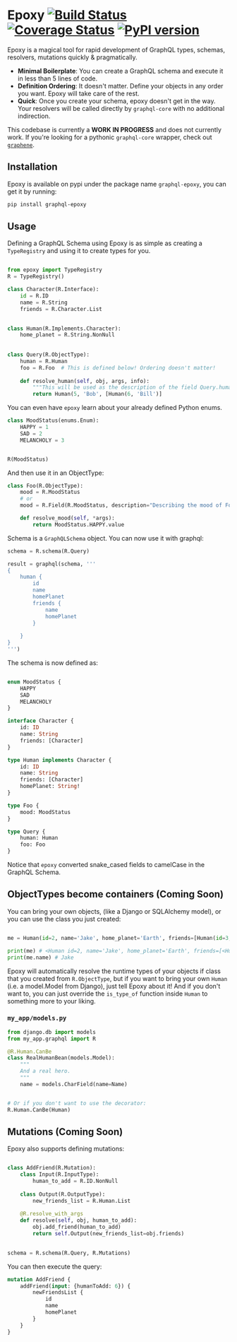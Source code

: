 # Epoxy [![Build Status](https://travis-ci.org/jhgg/graphql-epoxy.svg?branch=master)](https://travis-ci.org/jhgg/graphql-epoxy) [![Coverage Status](https://coveralls.io/repos/jhgg/graphql-epoxy/badge.svg?branch=master&service=github)](https://coveralls.io/github/jhgg/graphql-epoxy?branch=master) [![PyPI version](https://badge.fury.io/py/graphql-epoxy.svg)](https://badge.fury.io/py/graphql-epoxy)

Epoxy is a magical tool for rapid development of GraphQL types, schemas, resolvers, mutations quickly & pragmatically.

* **Minimal Boilerplate**: You can create a GraphQL schema and execute it in less than 5 lines of code.
* **Definition Ordering**: It doesn't matter. Define your objects in any order you want. Epoxy will take care of the rest.
* **Quick**: Once you create your schema, epoxy doesn't get in the way. Your resolvers will be called directly by 
`graphql-core` with no additional indirection.

This codebase is currently a **WORK IN PROGRESS** and does not currently work. If you're looking for a pythonic 
`graphql-core` wrapper, check out [`graphene`](https://github.com/graphql-python/graphene).

## Installation

Epoxy is available on pypi under the package name `graphql-epoxy`, you can get it by running:

```sh
pip install graphql-epoxy
```

## Usage

Defining a GraphQL Schema using Epoxy is as simple as creating a `TypeRegistry` and using it to create types for you.

```python

from epoxy import TypeRegistry
R = TypeRegistry()

class Character(R.Interface):
    id = R.ID
    name = R.String
    friends = R.Character.List
    

class Human(R.Implements.Character):
    home_planet = R.String.NonNull
    
    
class Query(R.ObjectType):
    human = R.Human
    foo = R.Foo  # This is defined below! Ordering doesn't matter! 
    
    def resolve_human(self, obj, args, info):
        """This will be used as the description of the field Query.human."""
        return Human(5, 'Bob', [Human(6, 'Bill')]

```

You can even have `epoxy` learn about your already defined Python enums. 

```python
class MoodStatus(enums.Enum):
    HAPPY = 1
    SAD = 2
    MELANCHOLY = 3


R(MoodStatus)

```

And then use it in an ObjectType:

```python
class Foo(R.ObjectType):
    mood = R.MoodStatus
    # or 
    mood = R.Field(R.MoodStatus, description="Describing the mood of Foo, is sometimes pretty hard.")

    def resolve_mood(self, *args):
        return MoodStatus.HAPPY.value

```

Schema is a `GraphQLSchema` object. You can now use it with graphql:

```python
schema = R.schema(R.Query)

result = graphql(schema, '''
{
    human {
        id
        name
        homePlanet
        friends {
            name
            homePlanet
        }
        
    }
}
''')

```

The schema is now defined as: 

```graphql

enum MoodStatus {
    HAPPY
    SAD
    MELANCHOLY
}

interface Character {
    id: ID
    name: String
    friends: [Character]
}

type Human implements Character {
    id: ID
    name: String
    friends: [Character]
    homePlanet: String!
}

type Foo {
    mood: MoodStatus
}

type Query {
    human: Human
    foo: Foo
}
```

Notice that `epoxy` converted snake_cased fields to camelCase in the GraphQL Schema.

## ObjectTypes become containers (Coming Soon)

You can bring your own objects, (like a Django or SQLAlchemy model), or you can use the class you just created:

```python

me = Human(id=2, name='Jake', home_planet='Earth', friends=[Human(id=3, name='Syrus', home_planet='Earth')])

print(me) # <Human id=2, name='Jake', home_planet='Earth', friends=[<Human id=3, name='Syrus', home_planet='Earth', friends=[]>]]>
print(me.name) # Jake
```

Epoxy will automatically resolve the runtime types of your objects if class that you created from `R.ObjectType`, but 
if you want to bring your own `Human` (i.e. a model.Model from Django), just tell Epoxy about it! And if you don't want
to, you can just override the `is_type_of` function inside `Human` to something more to your liking.

### `my_app/models.py`
```python
from django.db import models
from my_app.graphql import R

@R.Human.CanBe
class RealHumanBean(models.Model):
    """
    And a real hero.
    """
    name = models.CharField(name=Name)


# Or if you don't want to use the decorator:
R.Human.CanBe(Human)
```

## Mutations (Coming Soon)

Epoxy also supports defining mutations:


```python

class AddFriend(R.Mutation):
    class Input(R.InputType):
        human_to_add = R.ID.NonNull
        
    class Output(R.OutputType):
        new_friends_list = R.Human.List
        
    @R.resolve_with_args
    def resolve(self, obj, human_to_add):
        obj.add_friend(human_to_add)
        return self.Output(new_friends_list=obj.friends)

        
schema = R.schema(R.Query, R.Mutations)

```

You can then execute the query:


```graphql
mutation AddFriend {
    addFriend(input: {humanToAdd: 6}) {
        newFriendsList {
            id
            name
            homePlanet
        }
    }
}
```






